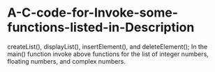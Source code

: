 # A-C-code-for-Invoke-some-functions-listed-in-Description
createList(), displayList(), insertElement(), and deleteElement(); In the main() function invoke above functions for the list of integer numbers, floating numbers, and complex numbers.
